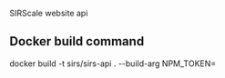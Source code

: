 SIRScale website api

## Docker build command
docker build -t sirs/sirs-api . --build-arg NPM_TOKEN=